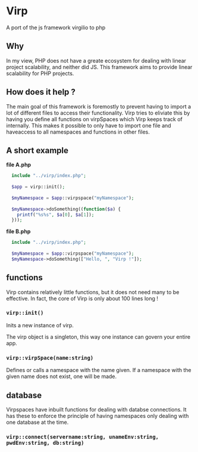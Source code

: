 # Virp
A port of the js framework virgilio to php


## Why
In my view, PHP does not have a greate ecosystem for dealing with
linear project scalability, and neither did JS.
This framework aims to provide linear scalability for PHP projects.

## How does it help ?
The main goal of this framework is foremostly to prevent having to import
a lot of different files to access their functionality.
Virp tries to eliviate this  by having you define all functions on virpSpaces which Virp keeps track of internally.
This makes it possible to only have to import one file and haveaccess to all namespaces and functions in other files.

## A short example

**file A.php**

```php
  include "../virp/index.php";
  
  $app = virp::init();
  
  $myNamespace = $app::virpspace("myNamespace");
  
  $myNamespace->doSomething((function($a) {
    printf("%s%s", $a[0], $a[1]);
  }));
 ```

**file B.php**

```php
  include "../virp/index.php";
  
  $myNamespace = $app::virpspace("myNamespace");
  $myNamespace->doSomething(["Hello, ", "Virp !"]);
```

## functions
Virp contains relatively little functions, but it does not need many to be effective.
In fact, the core of Virp is only about 100 lines long !

### ```virp::init()```
Inits a new instance of virp.

The virp object is a singleton, this way one instance can govern your entire app.

### ```virp::virpSpace(name:string)```
Defines or calls a namespace with the name given.
If a namespace with the given name does not exist, one will be made.

 ## database

 Virpspaces have inbuilt functions for dealing with databse connections.
 It has these to enforce the principle of having namespaces only dealing with one database at the time.

 ### ```virp::connect(servername:string, unameEnv:string, pwdEnv:string, db:string)```
